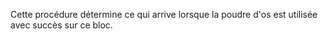 Cette procédure détermine ce qui arrive lorsque la poudre d'os est utilisée avec succès sur ce bloc.